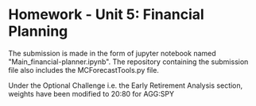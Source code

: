 # Homework - Unit 5: Financial Planning
The submission is made in the form of jupyter notebook named "Main_financial-planner.ipynb".
The repository containing the submission file also includes the MCForecastTools.py file.

Under the Optional Challenge i.e. the Early Retirement Analysis section, weights have been modified to 20:80 for AGG:SPY
